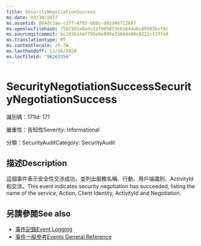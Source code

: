 ```yaml
---
title: SecurityNegotiationSuccess
ms.date: 03/30/2017
ms.assetid: 884dc3ae-c2ff-4793-b60c-d01d44712687
ms.openlocfilehash: 7582591a8adc12f095873e61644abc89503bcf8c
ms.sourcegitcommit: bc293b14af795e0e999e3304dd40c0222cf2ffe4
ms.translationtype: MT
ms.contentlocale: zh-TW
ms.lasthandoff: 11/26/2020
ms.locfileid: "96263356"
---
```

# <a name="securitynegotiationsuccess"></a><span data-ttu-id="7e01f-102">SecurityNegotiationSuccess</span><span class="sxs-lookup"><span data-stu-id="7e01f-102">SecurityNegotiationSuccess</span></span>

<span data-ttu-id="7e01f-103">識別碼：171</span><span class="sxs-lookup"><span data-stu-id="7e01f-103">Id: 171</span></span>  
  
 <span data-ttu-id="7e01f-104">嚴重性：告知性</span><span class="sxs-lookup"><span data-stu-id="7e01f-104">Severity: Informational</span></span>  
  
 <span data-ttu-id="7e01f-105">分類：SecurityAudit</span><span class="sxs-lookup"><span data-stu-id="7e01f-105">Category: SecurityAudit</span></span>  
  
## <a name="description"></a><span data-ttu-id="7e01f-106">描述</span><span class="sxs-lookup"><span data-stu-id="7e01f-106">Description</span></span>  

 <span data-ttu-id="7e01f-107">這個事件表示安全性交涉成功，並列出服務名稱、行動、用戶端識別、ActivityId 和交涉。</span><span class="sxs-lookup"><span data-stu-id="7e01f-107">This event indicates security negotiation has succeeded, listing the name of the service, Action, Client Identity, ActivityId and Negotiation.</span></span>  
  
## <a name="see-also"></a><span data-ttu-id="7e01f-108">另請參閱</span><span class="sxs-lookup"><span data-stu-id="7e01f-108">See also</span></span>

- [<span data-ttu-id="7e01f-109">事件記錄</span><span class="sxs-lookup"><span data-stu-id="7e01f-109">Event Logging</span></span>](index.md)
- [<span data-ttu-id="7e01f-110">事件一般參考</span><span class="sxs-lookup"><span data-stu-id="7e01f-110">Events General Reference</span></span>](events-general-reference.md)
